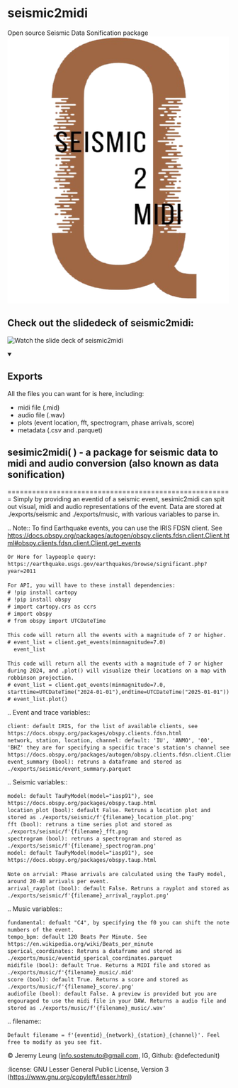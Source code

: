 # seismic2midi
Open source Seismic Data Sonification package
 <img src="https://github.com/defectedunit/seismic2midi/blob/main/seismic2MIDI.png" alt="seismic2midi" width="500" height="600"> 

## Check out the slidedeck of seismic2midi:
<p href="https://www.canva.com/design/DAGucwk1Nr4/n9h0uzL5_eqaWdwDu2hl8Q/watch?utlId=hc2aebcd539/"><img alt="Watch the slide deck of seismic2midi" title="Watch the slide deck of seismic2midi" src="https://www.freeiconspng.com/thumbs/video-icon/video-icon-1.png"/></p>



<details open> 
  <summary><h2>Exports</h2></summary>

  All the files you can want for is here, including:

  - midi file (.mid)
  - audio file (.wav)
  - plots (event location, fft, spectrogram, phase arrivals, score)
  - metadata (.csv and .parquet)  
</details>



## sesimic2midi( ) - a package for seismic data to midi and audio conversion (also known as data sonification)
=======================================================
Simply by providing an eventid of a seismic event, sesimic2midi can spit out visual, midi and audio representations of the event.
Data are stored at ./exports/seismic and ./exports/music, with various variables to parse in.

.. Note::
    To find Earthquake events, you can use the IRIS FDSN client.
    See https://docs.obspy.org/packages/autogen/obspy.clients.fdsn.client.Client.html#obspy.clients.fdsn.client.Client.get_events

    Or Here for laypeople query: https://earthquake.usgs.gov/earthquakes/browse/significant.php?year=2011

    For API, you will have to these install dependencies:
    # !pip install cartopy
    # !pip install obspy
    # import cartopy.crs as ccrs
    # import obspy
    # from obspy import UTCDateTime

    This code will return all the events with a magnitude of 7 or higher.
    # event_list = client.get_events(minmagnitude=7.0)
      event_list

    This code will return all the events with a magnitude of 7 or higher during 2024, and .plot() will visualize their locations on a map with robbinson projection.
    # event_list = client.get_events(minmagnitude=7.0, starttime=UTCDateTime("2024-01-01"),endtime=UTCDateTime("2025-01-01"))
    # event_list.plot()


.. Event and trace variables::

    client: default IRIS, for the list of available clients, see https://docs.obspy.org/packages/obspy.clients.fdsn.html
    network, station, location, channel: default: 'IU', 'ANMO', '00', 'BHZ' they are for specifying a specific trace's station's channel see https://docs.obspy.org/packages/autogen/obspy.clients.fdsn.client.Client.html#obspy.clients.fdsn.client.Client.get_waveforms
    event_summary (bool): retruns a dataframe and stored as ./exports/seismic/event_summary.parquet

.. Seismic variables::

    model: default TauPyModel(model="iasp91"), see https://docs.obspy.org/packages/obspy.taup.html
    location_plot (bool): default False. Retruns a location plot and stored as ./exports/seismic/f'{filename}_location_plot.png'
    fft (bool): retruns a time series plot and stored as ./exports/seismic/f'{filename}_fft.png
    spectrogram (bool): retruns a spectrogram and stored as ./exports/seismic/f'{filename}_spectrogram.png'
    model: default TauPyModel(model="iasp91"), see https://docs.obspy.org/packages/obspy.taup.html

    Note on arrvial: Phase arrivals are calculated using the TauPy model, around 20-40 arrivals per event.
    arrival_rayplot (bool): default False. Retruns a rayplot and stored as ./exports/seismic/f'{filename}_arrival_rayplot.png'

.. Music variables::

    fundamental: defualt "C4", by specifying the f0 you can shift the note numbers of the event.
    tempo_bpm: default 120 Beats Per Minute. See https://en.wikipedia.org/wiki/Beats_per_minute
    sperical_coordinates: Retruns a dataframe and stored as ./exports/music/eventid_sperical_coordinates.parquet
    midifile (bool): default True. Returns a MIDI file and stored as ./exports/music/f'{filename}_music/.mid'
    score (bool): default True. Returns a score and stored as ./exports/music/f'{filename}_score/.png'
    audiofile (bool): default False. A preview is provided but you are engouraged to use the midi file in your DAW. Returns a audio file and stored as ./exports/music/f'{filename}_music/.wav'

.. filename::

    Default filename = f'{eventid}_{network}_{station}_{channel}'. Feel free to modify as you see fit.


:copyright:
    Jeremy Leung (info.sostenuto@gmail.com, IG, Github: @defectedunit)

    
:license:
    GNU Lesser General Public License, Version 3
    (https://www.gnu.org/copyleft/lesser.html)
